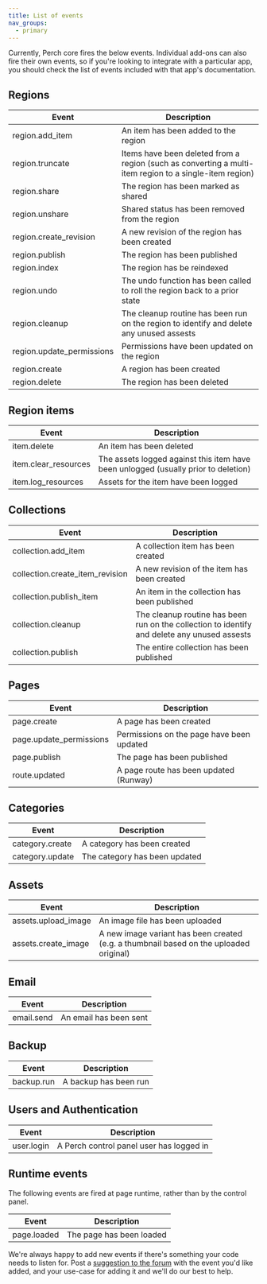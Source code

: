 ```yaml
---
title: List of events
nav_groups:
  - primary
---
```


Currently, Perch core fires the below events. Individual add-ons can also fire their own events, so if you're looking to integrate with a particular app, you should check the list of events included with that app's documentation.

## Regions

|Event|Description|
|-|-|
|region.add_item|An item has been added to the region|
|region.truncate|Items have been deleted from a region (such as converting a multi-item region to a single-item region)|
|region.share|The region has been marked as shared|
|region.unshare|Shared status has been removed from the region|
|region.create_revision|A new revision of the region has been created|
|region.publish|The region has been published|
|region.index|The region has be reindexed|
|region.undo|The undo function has been called to roll the region back to a prior state|
|region.cleanup|The cleanup routine has been run on the region to identify and delete any unused assests|
|region.update_permissions|Permissions have been updated on the region|
|region.create|A region has been created|
|region.delete|The region has been deleted|

## Region items

|Event|Description|
|-|-|
|item.delete|An item has been deleted|
|item.clear_resources|The assets logged against this item have been unlogged (usually prior to deletion)|
|item.log_resources|Assets for the item have been logged|

## Collections

|Event|Description|
|-|-|
|collection.add_item|A collection item has been created|
|collection.create_item_revision|A new revision of the item has been created|
|collection.publish_item|An item in the collection has been published|
|collection.cleanup|The cleanup routine has been run on the collection to identify and delete any unused assests|
|collection.publish|The entire collection has been published|


## Pages

|Event|Description|
|-|-|
|page.create|A page has been created|
|page.update_permissions|Permissions on the page have been updated|
|page.publish|The page has been published|
|route.updated|A page route has been updated (Runway)|

## Categories

|Event|Description|
|-|-|
|category.create|A category has been created|
|category.update|The category has been updated|

## Assets

|Event|Description|
|-|-|
|assets.upload_image|An image file has been uploaded|
|assets.create_image|A new image variant has been created (e.g. a thumbnail based on the uploaded original)|


## Email

|Event|Description|
|-|-|
|email.send|An email has been sent|

## Backup

|Event|Description|
|-|-|
|backup.run|A backup has been run|

## Users and Authentication

|Event|Description|
|-|-|
|user.login|A Perch control panel user has logged in|


## Runtime events

The following events are fired at page runtime, rather than by the control panel.

|Event|Description|
|-|-|
|page.loaded|The page has been loaded|

We're always happy to add new events if there's something your code needs to listen for. Post a [suggestion to the forum](https://community.perchcms.com/forum/) with the event you'd like added, and your use-case for adding it and we'll do our best to help.